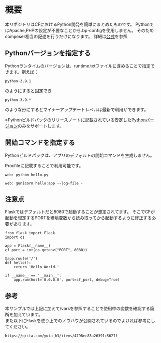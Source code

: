 # 概要
本リポジトリはCFにおけるPython開発を簡単にまとめたものです。
PythonではApache,PHPの設定が不要なことから.bp-configを使用しません。
そのためcomposer相当の記述を行うだけになります。
詳細は[公式](https://docs.cloudfoundry.org/buildpacks/python/index.html)を参照


## Pythonバージョンを指定する
Pythonランタイムのバージョンは、runtime.txtファイルに含めることで指定できます。例えば：
```
python-3.9.1
```
のようにすると固定でき
```
python-3.9.*
```
のような形にするとマイナーアップデートレベルは最新で利用ができます。

※Pythonビルドパックのリリースノートに記載されている安定した[Pythonバージョン](https://github.com/cloudfoundry/python-buildpack/releases)のみをサポートします。  

## 開始コマンドを指定する
Pythonビルドパックは、アプリのデフォルトの開始コマンドを生成しません。

Procfileに記載することで利用可能です。
```
web: python hello.py
```
```
web: gunicorn hello:app --log-file -
```

## 注意点
Flaskではデフォルトだと8080で起動することが想定されてます。
そこでCFが起動を想定するPORTを環境変数から読み取ってから起動するように修正する必要があります。
```
from flask import Flask
import os

app = Flask(__name__)
cf_port = int(os.getenv("PORT", 8080))

@app.route('/')
def hello():
    return 'Hello World.'

if __name__ == '__main__':
    app.run(host='0.0.0.0', port=cf_port, debug=True)
```

## 参考
本サンプルでは上記に加えて/varsを参照することで使用中の変数を確認する箇所を加えています。  
また以下にFlaskを使う上でのノウハウが公開されているのでよければ参考にしてください。
```
https://qiita.com/yuta_h3/items/4798ec83a26391c5627f
```

